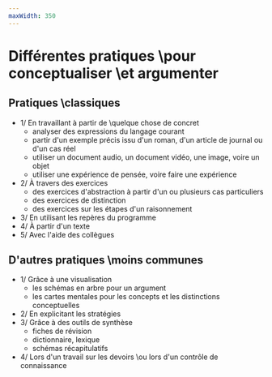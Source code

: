 ```yaml
---
maxWidth: 350
---
```


# Différentes pratiques \\pour conceptualiser \\et argumenter

## Pratiques \\classiques

- 1/ En travaillant à partir de \\quelque chose de concret
	- analyser des expressions du langage courant
	- partir d'un exemple précis issu d'un roman, d'un article de journal ou d'un cas réel
	- utiliser un document audio, un document vidéo, une image, voire un objet
	- utiliser une expérience de pensée, voire faire une expérience
- 2/ À travers des exercices
	- des exercices d'abstraction à partir d'un ou plusieurs cas particuliers
	- des exercices de distinction
	- des exercices sur les étapes d'un raisonnement
- 3/ En utilisant les repères du programme
- 4/ À partir d'un texte
- 5/ Avec l'aide des collègues

## D'autres pratiques \\moins communes

- 1/ Grâce à une visualisation
	- les schémas en arbre pour un argument
	- les cartes mentales pour les concepts et les distinctions conceptuelles
- 2/ En explicitant les stratégies
- 3/ Grâce à des outils de synthèse
	- fiches de révision
	- dictionnaire, lexique
	- schémas récapitulatifs 
- 4/ Lors d'un travail sur les devoirs \\ou lors d'un contrôle de connaissance